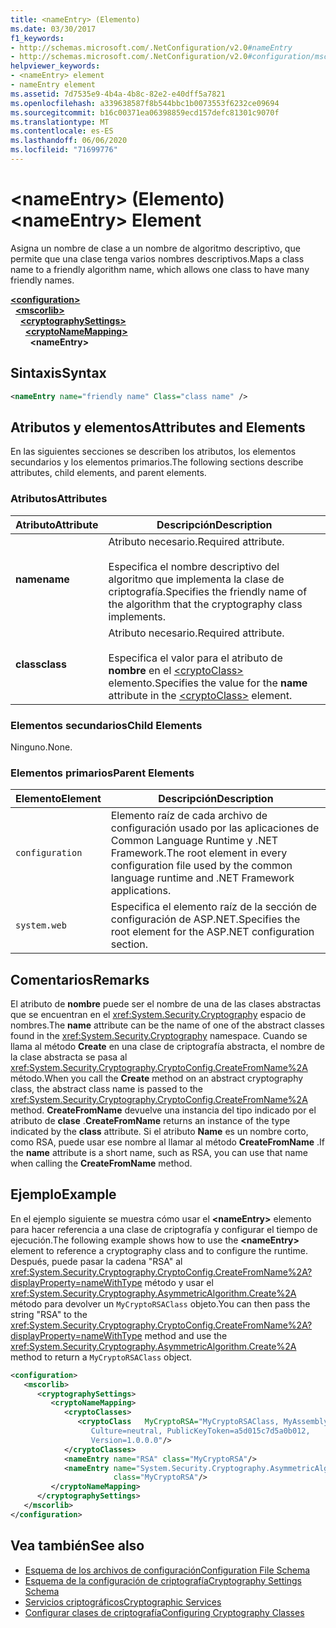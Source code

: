 ```yaml
---
title: <nameEntry> (Elemento)
ms.date: 03/30/2017
f1_keywords:
- http://schemas.microsoft.com/.NetConfiguration/v2.0#nameEntry
- http://schemas.microsoft.com/.NetConfiguration/v2.0#configuration/mscorlib/cryptographySettings/cryptoNameMapping/nameEntry
helpviewer_keywords:
- <nameEntry> element
- nameEntry element
ms.assetid: 7d7535e9-4b4a-4b8c-82e2-e40dff5a7821
ms.openlocfilehash: a339638587f8b544bbc1b0073553f6232ce09694
ms.sourcegitcommit: b16c00371ea06398859ecd157defc81301c9070f
ms.translationtype: MT
ms.contentlocale: es-ES
ms.lasthandoff: 06/06/2020
ms.locfileid: "71699776"
---
```

# <a name="nameentry-element"></a><span data-ttu-id="7b1b3-102">\<nameEntry> (Elemento)</span><span class="sxs-lookup"><span data-stu-id="7b1b3-102">\<nameEntry> Element</span></span>
<span data-ttu-id="7b1b3-103">Asigna un nombre de clase a un nombre de algoritmo descriptivo, que permite que una clase tenga varios nombres descriptivos.</span><span class="sxs-lookup"><span data-stu-id="7b1b3-103">Maps a class name to a friendly algorithm name, which allows one class to have many friendly names.</span></span>  
  
[**\<configuration>**](../configuration-element.md)  
&nbsp;&nbsp;[**\<mscorlib>**](mscorlib-element-for-cryptography-settings.md)  
&nbsp;&nbsp;&nbsp;&nbsp;[**\<cryptographySettings>**](cryptographysettings-element.md)  
&nbsp;&nbsp;&nbsp;&nbsp;&nbsp;&nbsp;[**\<cryptoNameMapping>**](cryptonamemapping-element.md)  
&nbsp;&nbsp;&nbsp;&nbsp;&nbsp;&nbsp;&nbsp;&nbsp;**\<nameEntry>**  
  
## <a name="syntax"></a><span data-ttu-id="7b1b3-104">Sintaxis</span><span class="sxs-lookup"><span data-stu-id="7b1b3-104">Syntax</span></span>  
  
```xml  
<nameEntry name="friendly name" Class="class name" />  
```  
  
## <a name="attributes-and-elements"></a><span data-ttu-id="7b1b3-105">Atributos y elementos</span><span class="sxs-lookup"><span data-stu-id="7b1b3-105">Attributes and Elements</span></span>  
 <span data-ttu-id="7b1b3-106">En las siguientes secciones se describen los atributos, los elementos secundarios y los elementos primarios.</span><span class="sxs-lookup"><span data-stu-id="7b1b3-106">The following sections describe attributes, child elements, and parent elements.</span></span>  
  
### <a name="attributes"></a><span data-ttu-id="7b1b3-107">Atributos</span><span class="sxs-lookup"><span data-stu-id="7b1b3-107">Attributes</span></span>  
  
|<span data-ttu-id="7b1b3-108">Atributo</span><span class="sxs-lookup"><span data-stu-id="7b1b3-108">Attribute</span></span>|<span data-ttu-id="7b1b3-109">Descripción</span><span class="sxs-lookup"><span data-stu-id="7b1b3-109">Description</span></span>|  
|---------------|-----------------|  
|<span data-ttu-id="7b1b3-110">**name**</span><span class="sxs-lookup"><span data-stu-id="7b1b3-110">**name**</span></span>|<span data-ttu-id="7b1b3-111">Atributo necesario.</span><span class="sxs-lookup"><span data-stu-id="7b1b3-111">Required attribute.</span></span><br /><br /> <span data-ttu-id="7b1b3-112">Especifica el nombre descriptivo del algoritmo que implementa la clase de criptografía.</span><span class="sxs-lookup"><span data-stu-id="7b1b3-112">Specifies the friendly name of the algorithm that the cryptography class implements.</span></span>|  
|<span data-ttu-id="7b1b3-113">**class**</span><span class="sxs-lookup"><span data-stu-id="7b1b3-113">**class**</span></span>|<span data-ttu-id="7b1b3-114">Atributo necesario.</span><span class="sxs-lookup"><span data-stu-id="7b1b3-114">Required attribute.</span></span><br /><br /> <span data-ttu-id="7b1b3-115">Especifica el valor para el atributo de **nombre** en el [\<cryptoClass>](cryptoclass-element.md) elemento.</span><span class="sxs-lookup"><span data-stu-id="7b1b3-115">Specifies the value for the **name** attribute in the [\<cryptoClass>](cryptoclass-element.md) element.</span></span>|  
  
### <a name="child-elements"></a><span data-ttu-id="7b1b3-116">Elementos secundarios</span><span class="sxs-lookup"><span data-stu-id="7b1b3-116">Child Elements</span></span>  
 <span data-ttu-id="7b1b3-117">Ninguno.</span><span class="sxs-lookup"><span data-stu-id="7b1b3-117">None.</span></span>  
  
### <a name="parent-elements"></a><span data-ttu-id="7b1b3-118">Elementos primarios</span><span class="sxs-lookup"><span data-stu-id="7b1b3-118">Parent Elements</span></span>  
  
|<span data-ttu-id="7b1b3-119">Elemento</span><span class="sxs-lookup"><span data-stu-id="7b1b3-119">Element</span></span>|<span data-ttu-id="7b1b3-120">Descripción</span><span class="sxs-lookup"><span data-stu-id="7b1b3-120">Description</span></span>|  
|-------------|-----------------|  
|`configuration`|<span data-ttu-id="7b1b3-121">Elemento raíz de cada archivo de configuración usado por las aplicaciones de Common Language Runtime y .NET Framework.</span><span class="sxs-lookup"><span data-stu-id="7b1b3-121">The root element in every configuration file used by the common language runtime and .NET Framework applications.</span></span>|  
|`system.web`|<span data-ttu-id="7b1b3-122">Especifica el elemento raíz de la sección de configuración de ASP.NET.</span><span class="sxs-lookup"><span data-stu-id="7b1b3-122">Specifies the root element for the ASP.NET configuration section.</span></span>|  
  
## <a name="remarks"></a><span data-ttu-id="7b1b3-123">Comentarios</span><span class="sxs-lookup"><span data-stu-id="7b1b3-123">Remarks</span></span>  
 <span data-ttu-id="7b1b3-124">El atributo de **nombre** puede ser el nombre de una de las clases abstractas que se encuentran en el <xref:System.Security.Cryptography> espacio de nombres.</span><span class="sxs-lookup"><span data-stu-id="7b1b3-124">The **name** attribute can be the name of one of the abstract classes found in the <xref:System.Security.Cryptography> namespace.</span></span> <span data-ttu-id="7b1b3-125">Cuando se llama al método **Create** en una clase de criptografía abstracta, el nombre de la clase abstracta se pasa al <xref:System.Security.Cryptography.CryptoConfig.CreateFromName%2A> método.</span><span class="sxs-lookup"><span data-stu-id="7b1b3-125">When you call the **Create** method on an abstract cryptography class, the abstract class name is passed to the <xref:System.Security.Cryptography.CryptoConfig.CreateFromName%2A> method.</span></span> <span data-ttu-id="7b1b3-126">**CreateFromName** devuelve una instancia del tipo indicado por el atributo de **clase** .</span><span class="sxs-lookup"><span data-stu-id="7b1b3-126">**CreateFromName** returns an instance of the type indicated by the **class** attribute.</span></span> <span data-ttu-id="7b1b3-127">Si el atributo **Name** es un nombre corto, como RSA, puede usar ese nombre al llamar al método **CreateFromName** .</span><span class="sxs-lookup"><span data-stu-id="7b1b3-127">If the **name** attribute is a short name, such as RSA, you can use that name when calling the **CreateFromName** method.</span></span>  
  
## <a name="example"></a><span data-ttu-id="7b1b3-128">Ejemplo</span><span class="sxs-lookup"><span data-stu-id="7b1b3-128">Example</span></span>  
 <span data-ttu-id="7b1b3-129">En el ejemplo siguiente se muestra cómo usar el **\<nameEntry>** elemento para hacer referencia a una clase de criptografía y configurar el tiempo de ejecución.</span><span class="sxs-lookup"><span data-stu-id="7b1b3-129">The following example shows how to use the **\<nameEntry>** element to reference a cryptography class and to configure the runtime.</span></span> <span data-ttu-id="7b1b3-130">Después, puede pasar la cadena "RSA" al <xref:System.Security.Cryptography.CryptoConfig.CreateFromName%2A?displayProperty=nameWithType> método y usar el <xref:System.Security.Cryptography.AsymmetricAlgorithm.Create%2A> método para devolver un `MyCryptoRSAClass` objeto.</span><span class="sxs-lookup"><span data-stu-id="7b1b3-130">You can then pass the string "RSA" to the <xref:System.Security.Cryptography.CryptoConfig.CreateFromName%2A?displayProperty=nameWithType> method and use the <xref:System.Security.Cryptography.AsymmetricAlgorithm.Create%2A> method to return a `MyCryptoRSAClass` object.</span></span>  
  
```xml  
<configuration>  
   <mscorlib>  
      <cryptographySettings>  
         <cryptoNameMapping>  
            <cryptoClasses>  
               <cryptoClass   MyCryptoRSA="MyCryptoRSAClass, MyAssembly  
                  Culture=neutral, PublicKeyToken=a5d015c7d5a0b012,  
                  Version=1.0.0.0"/>  
            </cryptoClasses>  
            <nameEntry name="RSA" class="MyCryptoRSA"/>  
            <nameEntry name="System.Security.Cryptography.AsymmetricAlgorithm"  
                       class="MyCryptoRSA"/>  
         </cryptoNameMapping>  
      </cryptographySettings>  
   </mscorlib>  
</configuration>  
```  
  
## <a name="see-also"></a><span data-ttu-id="7b1b3-131">Vea también</span><span class="sxs-lookup"><span data-stu-id="7b1b3-131">See also</span></span>

- [<span data-ttu-id="7b1b3-132">Esquema de los archivos de configuración</span><span class="sxs-lookup"><span data-stu-id="7b1b3-132">Configuration File Schema</span></span>](../index.md)
- [<span data-ttu-id="7b1b3-133">Esquema de la configuración de criptografía</span><span class="sxs-lookup"><span data-stu-id="7b1b3-133">Cryptography Settings Schema</span></span>](index.md)
- [<span data-ttu-id="7b1b3-134">Servicios criptográficos</span><span class="sxs-lookup"><span data-stu-id="7b1b3-134">Cryptographic Services</span></span>](../../../../standard/security/cryptographic-services.md)
- [<span data-ttu-id="7b1b3-135">Configurar clases de criptografía</span><span class="sxs-lookup"><span data-stu-id="7b1b3-135">Configuring Cryptography Classes</span></span>](../../configure-cryptography-classes.md)
